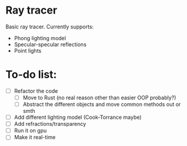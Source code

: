 # Ray tracer

Basic ray tracer. Currently supports:

- Phong lighting model
- Specular-specular reflections
- Point lights

# To-do list:
- [ ] Refactor the code
  - [ ] Move to Rust (no real reason other than easier OOP probably?)
  - [ ] Abstract the different objects and move common methods out or smth
- [ ] Add different lighting model (Cook-Torrance maybe)
- [ ] Add refractions/transparency
- [ ] Run it on gpu
- [ ] Make it real-time
